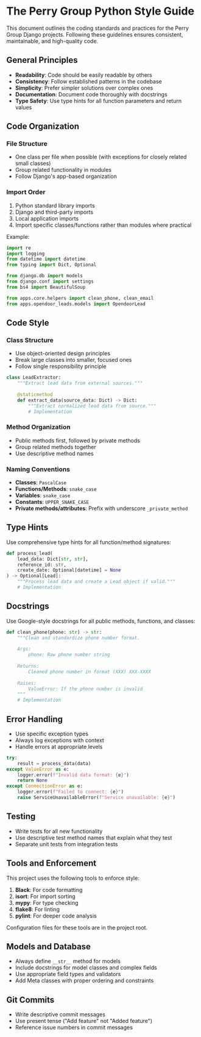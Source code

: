 # The Perry Group Python Style Guide

This document outlines the coding standards and practices for the Perry Group Django projects. Following these guidelines ensures consistent, maintainable, and high-quality code.

## General Principles

- **Readability**: Code should be easily readable by others
- **Consistency**: Follow established patterns in the codebase
- **Simplicity**: Prefer simpler solutions over complex ones
- **Documentation**: Document code thoroughly with docstrings
- **Type Safety**: Use type hints for all function parameters and return values

## Code Organization

### File Structure

- One class per file when possible (with exceptions for closely related small classes)
- Group related functionality in modules
- Follow Django's app-based organization

### Import Order

1. Python standard library imports
2. Django and third-party imports
3. Local application imports
4. Import specific classes/functions rather than modules where practical

Example:
```python
import re
import logging
from datetime import datetime
from typing import Dict, Optional

from django.db import models
from django.conf import settings
from bs4 import BeautifulSoup

from apps.core.helpers import clean_phone, clean_email
from apps.opendoor_leads.models import OpendoorLead
```

## Code Style

### Class Structure

- Use object-oriented design principles
- Break large classes into smaller, focused ones
- Follow single responsibility principle

```python
class LeadExtractor:
    """Extract lead data from external sources."""
    
    @staticmethod
    def extract_data(source_data: Dict) -> Dict:
        """Extract normalized lead data from source."""
        # Implementation
```

### Method Organization

- Public methods first, followed by private methods
- Group related methods together
- Use descriptive method names

### Naming Conventions

- **Classes**: `PascalCase`
- **Functions/Methods**: `snake_case`
- **Variables**: `snake_case`
- **Constants**: `UPPER_SNAKE_CASE`
- **Private methods/attributes**: Prefix with underscore `_private_method`

## Type Hints

Use comprehensive type hints for all function/method signatures:

```python
def process_lead(
    lead_data: Dict[str, str], 
    reference_id: str,
    create_date: Optional[datetime] = None
) -> Optional[Lead]:
    """Process lead data and create a Lead object if valid."""
    # Implementation
```

## Docstrings

Use Google-style docstrings for all public methods, functions, and classes:

```python
def clean_phone(phone: str) -> str:
    """Clean and standardize phone number format.
    
    Args:
        phone: Raw phone number string
        
    Returns:
        Cleaned phone number in format (XXX) XXX-XXXX
        
    Raises:
        ValueError: If the phone number is invalid
    """
    # Implementation
```

## Error Handling

- Use specific exception types
- Always log exceptions with context
- Handle errors at appropriate levels

```python
try:
    result = process_data(data)
except ValueError as e:
    logger.error(f"Invalid data format: {e}")
    return None
except ConnectionError as e:
    logger.error(f"Failed to connect: {e}")
    raise ServiceUnavailableError(f"Service unavailable: {e}")
```

## Testing

- Write tests for all new functionality
- Use descriptive test method names that explain what they test
- Separate unit tests from integration tests

## Tools and Enforcement

This project uses the following tools to enforce style:

1. **Black**: For code formatting
2. **isort**: For import sorting
3. **mypy**: For type checking
4. **flake8**: For linting
5. **pylint**: For deeper code analysis

Configuration files for these tools are in the project root.

## Models and Database

- Always define `__str__` method for models
- Include docstrings for model classes and complex fields
- Use appropriate field types and validators
- Add Meta classes with proper ordering and constraints

## Git Commits

- Write descriptive commit messages
- Use present tense ("Add feature" not "Added feature")
- Reference issue numbers in commit messages 